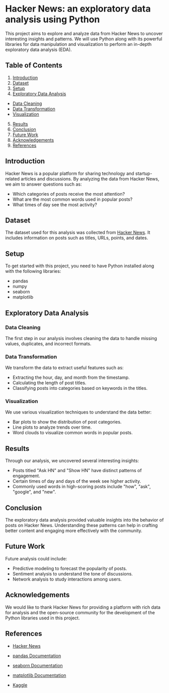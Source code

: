 
# Hacker News: an exploratory data analysis using Python

  

This project aims to explore and analyze data from Hacker News to uncover interesting insights and patterns. We will use Python along with its powerful libraries for data manipulation and visualization to perform an in-depth exploratory data analysis (EDA).

  

## Table of Contents

1. [Introduction](#introduction)
2. [Dataset](#dataset)
3. [Setup](#setup)
4. [Exploratory Data Analysis](#exploratory-data-analysis)
- [Data Cleaning](#data-cleaning)
- [Data Transformation](#data-transformation)
- [Visualization](#visualization)
5. [Results](#results)
6. [Conclusion](#conclusion)
7. [Future Work](#future-work)
8. [Acknowledgements](#acknowledgements)
9. [References](#references)


## Introduction

Hacker News is a popular platform for sharing technology and startup-related articles and discussions. By analyzing the data from Hacker News, we aim to answer questions such as:

- Which categories of posts receive the most attention?
- What are the most common words used in popular posts?
- What times of day see the most activity?

## Dataset

The dataset used for this analysis was collected from [Hacker News](https://news.ycombinator.com/). It includes information on posts such as titles, URLs, points, and dates.

  
## Setup

To get started with this project, you need to have Python installed along with the following libraries:

- pandas
- numpy
- seaborn
- matplotlib

 
## Exploratory Data Analysis

  
### Data Cleaning

The first step in our analysis involves cleaning the data to handle missing values, duplicates, and incorrect formats.


### Data Transformation

We transform the data to extract useful features such as:

- Extracting the hour, day, and month from the timestamp.
- Calculating the length of post titles.
- Classifying posts into categories based on keywords in the titles.

  
### Visualization

We use various visualization techniques to understand the data better:

- Bar plots to show the distribution of post categories.
- Line plots to analyze trends over time.
- Word clouds to visualize common words in popular posts.


## Results

Through our analysis, we uncovered several interesting insights:

- Posts titled "Ask HN" and "Show HN" have distinct patterns of engagement.
- Certain times of day and days of the week see higher activity.
- Commonly used words in high-scoring posts include "how", "ask", "google", and "new".


## Conclusion

The exploratory data analysis provided valuable insights into the behavior of posts on Hacker News. Understanding these patterns can help in crafting better content and engaging more effectively with the community.


## Future Work

Future analysis could include:

- Predictive modeling to forecast the popularity of posts.
- Sentiment analysis to understand the tone of discussions.
- Network analysis to study interactions among users.


## Acknowledgements

We would like to thank Hacker News for providing a platform with rich data for analysis and the open-source community for the development of the Python libraries used in this project.

## References

- [Hacker News](https://news.ycombinator.com/)

- [pandas Documentation](https://pandas.pydata.org/pandas-docs/stable/)

- [seaborn Documentation](https://seaborn.pydata.org/)

- [matplotlib Documentation](https://matplotlib.org/stable/contents.html)

- [Kaggle](https://www.kaggle.com/)
